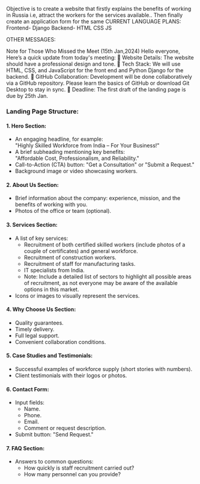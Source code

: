 Objective is to create a website that firstly explains the benefits of working in Russia i.e, attract the workers for the services available.. 
Then finally create an application form for the same
CURRENT LANGUAGE PLANS:
Frontend- Django 
Backend- HTML CSS JS

OTHER MESSAGES:

Note for Those Who Missed the Meet (15th Jan,2024)
Hello everyone,
Here’s a quick update from today's meeting:
⿡ Website Details: The website should have a professional design and tone.
⿢ Tech Stack: We will use HTML, CSS, and JavaScript for the front end and Python Django for the backend.
⿣ GitHub Collaboration: Development will be done collaboratively via a GitHub repository. Please learn the basics of GitHub or download Git Desktop to stay in sync.
⿥ Deadline: The first draft of the landing page is due by 25th Jan.

### Landing Page Structure:
#### 1. Hero Section:
- An engaging headline, for example:  
  "Highly Skilled Workforce from India – For Your Business!"
- A brief subheading mentioning key benefits:  
  "Affordable Cost, Professionalism, and Reliability."
- Call-to-Action (CTA) button: "Get a Consultation" or "Submit a Request."  
- Background image or video showcasing workers.
#### 2. About Us Section:
- Brief information about the company: experience, mission, and the benefits of working with you.  
- Photos of the office or team (optional).
#### 3. Services Section:
- A list of key services:  
  - Recruitment of both certified skilled workers (include photos of a couple of certificates) and general workforce.  
  - Recruitment of construction workers.  
  - Recruitment of staff for manufacturing tasks.  
  - IT specialists from India.  
  - Note: Include a detailed list of sectors to highlight all possible areas of recruitment, as not everyone may be aware of the available options in this market.  
- Icons or images to visually represent the services.
#### 4. Why Choose Us Section:
- Quality guarantees.  
- Timely delivery.  
- Full legal support.  
- Convenient collaboration conditions.
#### 5. Case Studies and Testimonials:
- Successful examples of workforce supply (short stories with numbers).  
- Client testimonials with their logos or photos.
#### 6. Contact Form:
- Input fields:  
  - Name.  
  - Phone.  
  - Email.  
  - Comment or request description.  
- Submit button: "Send Request."
#### 7. FAQ Section:
- Answers to common questions:  
  - How quickly is staff recruitment carried out?  
  - How many personnel can you provide?

